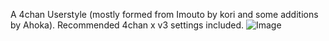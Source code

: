 A 4chan Userstyle (mostly formed from Imouto by kori and some additions by Ahoka). Recommended 4chan x v3 settings included.
![Image](http://www.gbgl-hq.com/demoness/4chancss.gif)
